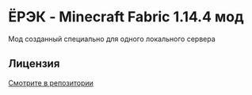 # ЁРЭК - Minecraft Fabric 1.14.4 мод
Мод созданный специально для одного локального сервера

## Лицензия
[Смотрите в репозитории](LICENSE)